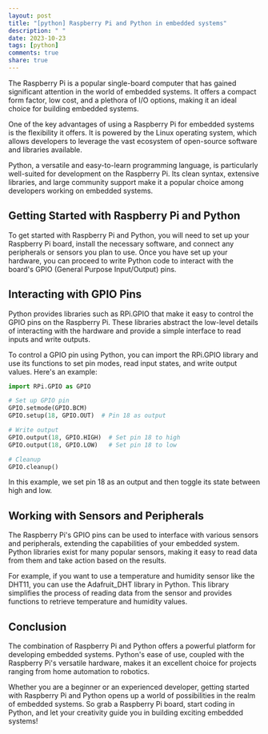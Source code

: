 ```yaml
---
layout: post
title: "[python] Raspberry Pi and Python in embedded systems"
description: " "
date: 2023-10-23
tags: [python]
comments: true
share: true
---
```


The Raspberry Pi is a popular single-board computer that has gained significant attention in the world of embedded systems. It offers a compact form factor, low cost, and a plethora of I/O options, making it an ideal choice for building embedded systems.

One of the key advantages of using a Raspberry Pi for embedded systems is the flexibility it offers. It is powered by the Linux operating system, which allows developers to leverage the vast ecosystem of open-source software and libraries available.

Python, a versatile and easy-to-learn programming language, is particularly well-suited for development on the Raspberry Pi. Its clean syntax, extensive libraries, and large community support make it a popular choice among developers working on embedded systems.

## Getting Started with Raspberry Pi and Python

To get started with Raspberry Pi and Python, you will need to set up your Raspberry Pi board, install the necessary software, and connect any peripherals or sensors you plan to use. Once you have set up your hardware, you can proceed to write Python code to interact with the board's GPIO (General Purpose Input/Output) pins.

## Interacting with GPIO Pins

Python provides libraries such as RPi.GPIO that make it easy to control the GPIO pins on the Raspberry Pi. These libraries abstract the low-level details of interacting with the hardware and provide a simple interface to read inputs and write outputs.

To control a GPIO pin using Python, you can import the RPi.GPIO library and use its functions to set pin modes, read input states, and write output values. Here's an example:

```python
import RPi.GPIO as GPIO

# Set up GPIO pin
GPIO.setmode(GPIO.BCM)
GPIO.setup(18, GPIO.OUT)  # Pin 18 as output

# Write output
GPIO.output(18, GPIO.HIGH)  # Set pin 18 to high
GPIO.output(18, GPIO.LOW)   # Set pin 18 to low

# Cleanup
GPIO.cleanup()
```

In this example, we set pin 18 as an output and then toggle its state between high and low.

## Working with Sensors and Peripherals

The Raspberry Pi's GPIO pins can be used to interface with various sensors and peripherals, extending the capabilities of your embedded system. Python libraries exist for many popular sensors, making it easy to read data from them and take action based on the results.

For example, if you want to use a temperature and humidity sensor like the DHT11, you can use the Adafruit_DHT library in Python. This library simplifies the process of reading data from the sensor and provides functions to retrieve temperature and humidity values.

## Conclusion

The combination of Raspberry Pi and Python offers a powerful platform for developing embedded systems. Python's ease of use, coupled with the Raspberry Pi's versatile hardware, makes it an excellent choice for projects ranging from home automation to robotics.

Whether you are a beginner or an experienced developer, getting started with Raspberry Pi and Python opens up a world of possibilities in the realm of embedded systems. So grab a Raspberry Pi board, start coding in Python, and let your creativity guide you in building exciting embedded systems!